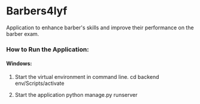 # Barbers4lyf

Application to enhance barber's skills and improve their performance on the barber exam.


### How to Run the Application:

#### Windows:

1. Start the virtual environment in command line. 
cd backend
env/Scripts/activate

2. Start the application
python manage.py runserver